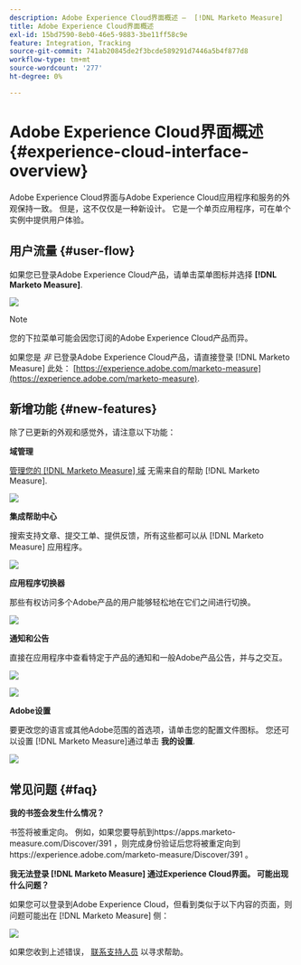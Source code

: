 ```yaml
---
description: Adobe Experience Cloud界面概述 —  [!DNL Marketo Measure]
title: Adobe Experience Cloud界面概述
exl-id: 15bd7590-8eb0-46e5-9883-3be11ff58c9e
feature: Integration, Tracking
source-git-commit: 741ab20845de2f3bcde589291d7446a5b4f877d8
workflow-type: tm+mt
source-wordcount: '277'
ht-degree: 0%

---
```


# Adobe Experience Cloud界面概述 {#experience-cloud-interface-overview}

Adobe Experience Cloud界面与Adobe Experience Cloud应用程序和服务的外观保持一致。 但是，这不仅仅是一种新设计。 它是一个单页应用程序，可在单个实例中提供用户体验。

## 用户流量 {#user-flow}

如果您已登录Adobe Experience Cloud产品，请单击菜单图标并选择 **[!DNL Marketo Measure]**.

![](assets/unified-shell-overview-4.png)

>[!NOTE]
>
>您的下拉菜单可能会因您订阅的Adobe Experience Cloud产品而异。

如果您是 _非_ 已登录Adobe Experience Cloud产品，请直接登录 [!DNL Marketo Measure] 此处： [https://experience.adobe.com/marketo-measure](https://experience.adobe.com/marketo-measure).

## 新增功能 {#new-features}

除了已更新的外观和感觉外，请注意以下功能：

**域管理**

[管理您的 [!DNL Marketo Measure] 域](/help/marketo-measure-and-adobe/domain-management.md) 无需来自的帮助 [!DNL Marketo Measure].

![](assets/unified-shell-overview-5.png)

**集成帮助中心**

搜索支持文章、提交工单、提供反馈，所有这些都可以从 [!DNL Marketo Measure] 应用程序。

![](assets/unified-shell-overview-6.png)

**应用程序切换器**

那些有权访问多个Adobe产品的用户能够轻松地在它们之间进行切换。

![](assets/unified-shell-overview-7.png)

**通知和公告**

直接在应用程序中查看特定于产品的通知和一般Adobe产品公告，并与之交互。

![](assets/unified-shell-overview-8.png)

![](assets/unified-shell-overview-9.png)

**Adobe设置**

要更改您的语言或其他Adobe范围的首选项，请单击您的配置文件图标。 您还可以设置 [!DNL Marketo Measure]通过单击 **我的设置**.

![](assets/unified-shell-overview-10.png)

## 常见问题 {#faq}

**我的书签会发生什么情况？**

书签将被重定向。 例如，如果您要导航到https://apps.marketo-measure.com/Discover/391 ，则完成身份验证后您将被重定向到https://experience.adobe.com/marketo-measure/Discover/391 。

**我无法登录 [!DNL Marketo Measure] 通过Experience Cloud界面。 可能出现什么问题？**

如果您可以登录到Adobe Experience Cloud，但看到类似于以下内容的页面，则问题可能出在 [!DNL Marketo Measure] 侧：

![](assets/unified-shell-overview-11.png)

如果您收到上述错误， [联系支持人员](https://nation.marketo.com/t5/support/ct-p/Support) 以寻求帮助。
